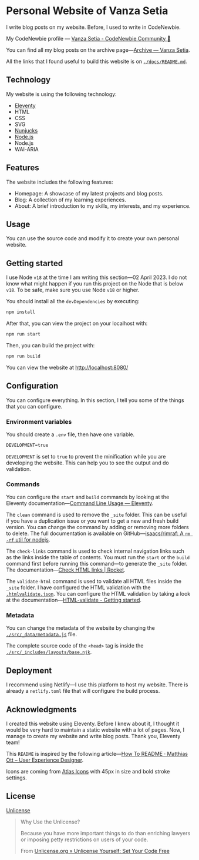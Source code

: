# Personal Website of Vanza Setia

I write blog posts on my website. Before, I used to write in CodeNewbie.

My CodeNewbie profile — [Vanza Setia - CodeNewbie Community 🌱](https://community.codenewbie.org/vanzasetia)

You can find all my blog posts on the archive page—[Archive — Vanza Setia](https://vanzasetia.site/archive/).

All the links that I found useful to build this website is on [`./docs/README.md`](./docs/README.md).

## Technology

My website is using the following technology:

- [Eleventy](https://www.11ty.dev/)
- HTML
- CSS
- SVG
- [Nunjucks](https://mozilla.github.io/nunjucks/)
- [Node.js](https://nodejs.org/en/)
- Node.js
- WAI-ARIA

## Features

The website includes the following features:

- Homepage: A showcase of my latest projects and blog posts.
- Blog: A collection of my learning experiences.
- About: A brief introduction to my skills, my interests, and my experience.

## Usage

You can use the source code and modify it to create your own personal website.

## Getting started

I use Node `v18` at the time I am writing this section—02 April 2023. I do not know what might happen if you run this project on the Node that is below `v18`. To be safe, make sure you use Node `v18` or higher.

You should install all the `devDependencies` by executing:

```bash
npm install
```

After that, you can view the project on your localhost with:

```bash
npm run start
```

Then, you can build the project with:

```bash
npm run build
```

You can view the website at [http://localhost:8080/](http://localhost:8080/)

## Configuration

You can configure everything. In this section, I tell you some of the things that you can configure.

### Environment variables

You should create a `.env` file, then have one variable.

```txt
DEVELOPMENT=true
```

`DEVELOPMENT` is set to `true` to prevent the minification while you are developing the website. This can help you to see the output and do validation.

### Commands

You can configure the `start` and `build` commands by looking at the Eleventy documentation—[Command Line Usage — Eleventy](https://www.11ty.dev/docs/usage/).

The `clean` command is used to remove the `_site` folder. This can be useful if you have a duplication issue or you want to get a new and fresh build version. You can change the command by adding or removing more folders to delete. The full documentation is available on GitHub—[isaacs/rimraf: A `rm -rf` util for nodejs](https://github.com/isaacs/rimraf).

The `check-links` command is used to check internal navigation links such as the links inside the table of contents. You must run the `start` or the `build` command first before running this command—to generate the `_site` folder. The documentation—[Check HTML links | Rocket](https://rocket.modern-web.dev/tools/check-html-links/overview/).

The `validate-html` command is used to validate all HTML files inside the `_site` folder. I have configured the HTML validation with the [`.htmlvalidate.json`](./.htmlvalidate.json). You can configure the HTML validation by taking a look at the documentation—[HTML-validate - Getting started](https://html-validate.org/usage/index.html).

### Metadata

You can change the metadata of the website by changing the [`./src/_data/metadata.js`](./src/_data/metadata.js) file.

The complete source code of the `<head>` tag is inside the [`./src/_includes/layouts/base.njk`](./src/_includes/layouts/base.njk).

## Deployment

I recommend using Netlify—I use this platform to host my website. There is already a `netlify.toml` file that will configure the build process.

## Acknowledgments

I created this website using Eleventy. Before I knew about it, I thought it would be very hard to maintain a static website with a lot of pages. Now, I manage to create my website and write blog posts. Thank you, Eleventy team!

This `README` is inspired by the following article—[How To README · Matthias Ott – User Experience Designer](https://matthiasott.com/notes/how-to-readme).

Icons are coming from [Atlas Icons](https://atlasicons.vectopus.com/) with 45px in size and bold stroke settings.

## License

[Unlicense](./LICENSE)

> Why Use the Unlicense?
>
> Because you have more important things to do than enriching lawyers or imposing petty restrictions on users of your code.
>
> From [Unlicense.org » Unlicense Yourself: Set Your Code Free](https://unlicense.org/)

